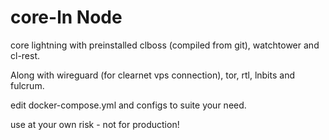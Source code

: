 # core-ln Node
core lightning with preinstalled clboss (compiled from git), watchtower and cl-rest. 

Along with wireguard (for clearnet vps connection), tor, rtl, lnbits and fulcrum.

edit docker-compose.yml and configs to suite your need.

use at your own risk - not for production!
